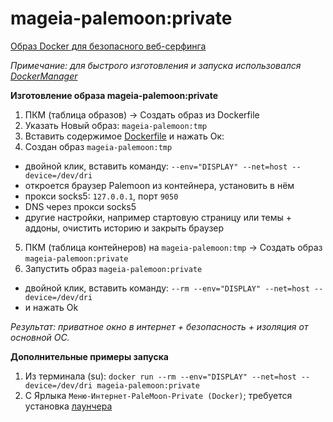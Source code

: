 # mageia-palemoon:private
[Образ Docker для безопасного веб-серфинга](https://drive.google.com/drive/folders/1ekXmN1QdEJDFFnj_dWf0ATGKFK4nVMo7?usp=sharing)  

*Примечание: для быстрого изготовления и запуска использовался [DockerManager](https://github.com/AKotov-dev/docker-manager)*


**Изготовление образа mageia-palemoon:private**
1. ПКМ (таблица образов) -> Создать образ из Dockerfile
2. Указать Новый образ: `mageia-palemoon:tmp`
3. Вставить содержимое [Dockerfile](https://github.com/AKotov-dev/mageia-palemoon-private/blob/main/Dockerfile) и нажать Ок:
4. Создан образ `mageia-palemoon:tmp`
+ двойной клик, вставить команду: `--env="DISPLAY" --net=host --device=/dev/dri`
+ откроется браузер Palemoon из контейнера, установить в нём
+ прокси socks5: `127.0.0.1`, порт `9050`
+ DNS через прокси socks5
+ другие настройки, например стартовую страницу или темы + аддоны, очистить историю и закрыть браузер
5. ПКМ (таблица контейнеров) на `mageia-palemoon:tmp` -> Создать образ `mageia-palemoon:private`
6. Запустить образ `mageia-palemoon:private`
+ двойной клик, вставить команду: `--rm --env="DISPLAY" --net=host --device=/dev/dri`
+ и нажать Ok

*Результат: приватное окно в интернет + безопасность + изоляция от основной ОС.*

**Дополнительные примеры запуска**
1. Из терминала (su): `docker run --rm --env="DISPLAY" --net=host --device=/dev/dri mageia-palemoon:private`
2. С Ярлыка `Меню-Интернет-PaleMoon-Private (Docker)`; требуется установка [лаунчера](https://github.com/AKotov-dev/mageia-palemoon-private/tree/main/palemoon-private-launcher)
